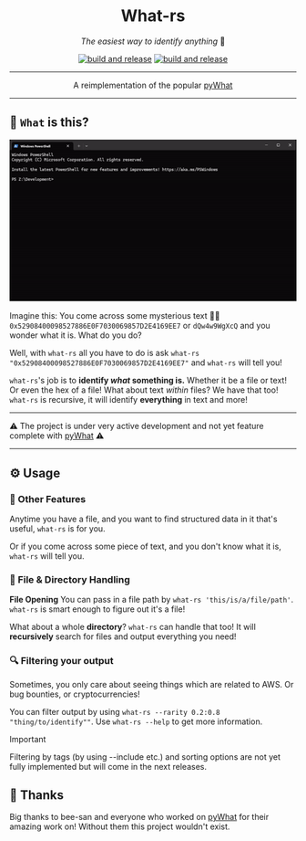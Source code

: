 <div style="text-align: center;">

# What-rs

_The easiest way to identify anything_ 🔎


[![build and release](https://github.com/jannikgohr/What-rs/actions/workflows/multi-platform-release.yml/badge.svg)](https://github.com/jannikgohr/What-rs/releases)
[![build and release](https://github.com/jannikgohr/What-rs/actions/workflows/test.yml/badge.svg)](https://github.com/jannikgohr/What-rs/actions/workflows/test.yml)

---

A reimplementation of the popular [pyWhat](https://github.com/bee-san/pyWhat/)

---

</div>


## 🤔 `What` is this?

![Demo GIF](img/demo.gif)

Imagine this: You come across some mysterious text 🧙‍♂️ `0x52908400098527886E0F7030069857D2E4169EE7` or `dQw4w9WgXcQ` and you wonder what it is. What do you do?

Well, with `what-rs` all you have to do is ask `what-rs "0x52908400098527886E0F7030069857D2E4169EE7"` and `what-rs` will tell you!

`what-rs`'s job is to **identify _what_ something is.** Whether it be a file or text! Or even the hex of a file! What about text _within_ files? We have that too! `what-rs` is recursive, it will identify **everything** in text and more!

---

⚠️ The project is under very active development and not yet feature complete with [pyWhat](https://github.com/bee-san/pyWhat/) ⚠️

---

## ⚙ Usage

### 🌌 Other Features

Anytime you have a file, and you want to find structured data in it that's useful, `what-rs` is for you.

Or if you come across some piece of text, and you don't know what it is, `what-rs` will tell you.

### 📁 File & Directory Handling

**File Opening** You can pass in a file path by `what-rs 'this/is/a/file/path'`. `what-rs` is smart enough to figure out it's a file!

What about a whole **directory**? `what-rs` can handle that too! It will **recursively** search for files and output everything you need!

### 🔍 Filtering your output

Sometimes, you only care about seeing things which are related to AWS. Or bug bounties, or cryptocurrencies!

You can filter output by using `what-rs --rarity 0.2:0.8 "thing/to/identify""`. Use `what-rs --help` to get more information.

> [!IMPORTANT]
> Filtering by tags (by using --include etc.) and sorting options are not yet fully implemented but will come in the next releases.


## 🙏 Thanks

Big thanks to bee-san and everyone who worked on [pyWhat](https://github.com/bee-san/pyWhat/) for their amazing work on!
Without them this project wouldn't exist. 